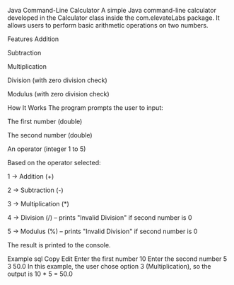 
Java Command-Line Calculator
A simple Java command-line calculator developed in the Calculator class inside the com.elevateLabs package. It allows users to perform basic arithmetic operations on two numbers.

Features
Addition

Subtraction

Multiplication

Division (with zero division check)

Modulus (with zero division check)

How It Works
The program prompts the user to input:

The first number (double)

The second number (double)

An operator (integer 1 to 5)

Based on the operator selected:

1 → Addition (+)

2 → Subtraction (-)

3 → Multiplication (*)

4 → Division (/) – prints "Invalid Division" if second number is 0

5 → Modulus (%) – prints "Invalid Division" if second number is 0

The result is printed to the console.

Example
sql
Copy
Edit
Enter the first number
10
Enter the second number
5
3
50.0
In this example, the user chose option 3 (Multiplication), so the output is 10 * 5 = 50.0
